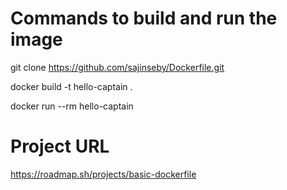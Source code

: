 # Commands to build and run the image

git clone https://github.com/sajinseby/Dockerfile.git

docker build -t hello-captain .

docker run --rm hello-captain

# Project URL
https://roadmap.sh/projects/basic-dockerfile
